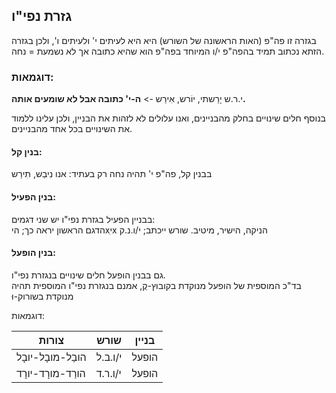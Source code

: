 גזרת נפי"ו
---
בגזרה זו פה"פ (האות הראשונה של השורש) היא היא לעיתים י' ולעיתים ו', ולכן בגזרה הזתא נכתוב תמיד בהפה"פ י/ו
המיוחד בפה"פ הוא שהיא כתובה אך לא נשמעת = נחה.

### דוגמאות:

 י.ר.ש	יָרַשתי, יוֹרש, אִירַש -> **ה-י' כתובה אבל לא שומעים אותה.**

בנוסף חלים שינויים בחלק מהבניינים, ואנו עלולים לא לזהות את הבניין, ולכן עלינו ללמוד את השינויים בכל אחד מהבניינים.

#### בנין קל:  

בבנין קל, פה"פ י' תהיה נחה רק בעתיד: אנו נִיבַש, תִירַש

#### בנין הפעיל:

בבניין הפעיל בגזרת נפי"ו יש שני דגמים:  
 הדגם הראשון יראה כך; היxִיx
הניקה, הישיר, מיטיב. שורש ייכתב; י/ו.נ.ק

#### בנין הופעל:  

גם בבנין הופעל חלים שינויים בנגזרת נפי"ו.  
בד"כ המוספית של הופעל מנוקדת בקובוץ-קֻ, אמנם בנגזרת נפי"ו המוספית תהיה מנוקדת בשורוק-וּ

דוגמאות:

| צורות |    שורש | בניין          |
|-------|---------|----------------|
| הובַל-מובָל-יובָל | י/ו.ב.ל | הופעל |
| הורַד-מורָד-יורָד | י/ו.ר.ד | הופעל |
